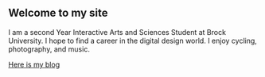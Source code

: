 ## Welcome to my site 

I am a second Year Interactive Arts and Sciences Student at Brock University. I hope to find a career in the digital design world. I enjoy cycling, photography, and music. 






[Here is my blog](blog.md)
